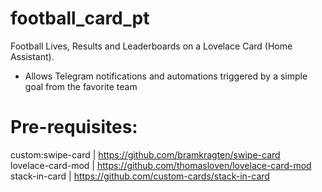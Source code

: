 # football_card_pt

Football Lives, Results and Leaderboards on a Lovelace Card (Home Assistant).
 - Allows Telegram notifications and automations triggered by a simple goal from the favorite team

# Pre-requisites:
custom:swipe-card | https://github.com/bramkragten/swipe-card<br>
lovelace-card-mod | https://github.com/thomasloven/lovelace-card-mod<br>
stack-in-card | https://github.com/custom-cards/stack-in-card<br>
